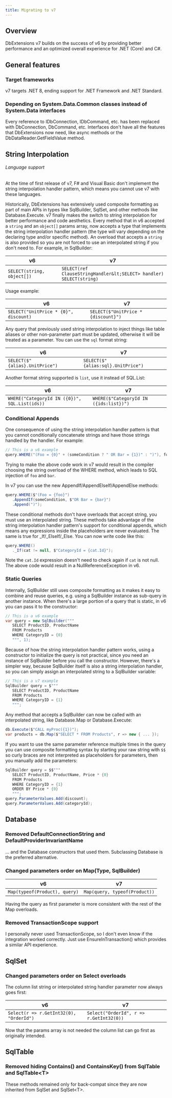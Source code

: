 ```yaml
---
title: Migrating to v7
---
```


Overview
--------
DbExtensions v7 builds on the success of v6 by providing better performance and an optimized overall experience for .NET (Core) and C#.

General features
----------------

### Target frameworks

v7 targets .NET 8, ending support for .NET Framework and .NET Standard.

### Depending on System.Data.Common classes instead of System.Data interfaces

Every reference to IDbConnection, IDbCommand, etc. has been replaced with DbConnection, DbCommand, etc. Interfaces don't have all the features that DbExtensions now need, like async methods or the DbDataReader.GetFieldValue method.

String Interpolation
--------------------
<div class="note" markdown="1">

###### Language support
At the time of first release of v7, F# and Visual Basic don't implement the string interpolation handler pattern, which means you cannot use v7 with these languages.

</div>

Historically, DbExtensions has extensively used composite formatting as part of main APIs in types like SqlBuilder, SqlSet, and other methods like Database.Execute. v7 finally makes the switch to string interpolation for better performance and code aesthetics. Every method that in v6 accepted a `string` and an `object[]` params array, now accepts a type that implements the string interpolation handler pattern (the type will vary depending on the declaring type and/or specific method). An overload that accepts a `string` is also provided so you are not forced to use an interpolated string if you don't need to. For example, in SqlBuilder:

| v6                         | v7
| -------------------------- | -----------
| `SELECT(string, object[])` | `SELECT(ref ClauseStringHandler&lt;SELECT> handler)`<br/>`SELECT(string)`

Usage example:

| v6                                    | v7
| ------------------------------------- | -----------
| `SELECT("UnitPrice * {0}", discount)` | `SELECT($"UnitPrice * {discount}")`

Any query that previously used string interpolation to inject things like table aliases or other non-parameter part must be updated, otherwise it will be treated as a parameter. You can use the `sql` format string:

| v6                             | v7
| ------------------------------ | -----------
| `SELECT($"{alias}.UnitPrice")` | `SELECT($"{alias:sql}.UnitPrice")`

Another format string supported is `list`, use it instead of SQL.List:

| v6                                            | v7
| --------------------------------------------- | -----------
| `WHERE("CategoryId IN ({0})", SQL.List(ids))` | `WHERE($"CategoryId IN ({ids:list})")`

### Conditional Appends

One consequence of using the string interpolation handler pattern is that you cannot conditionally concatenate strings and have those strings handled by the handler. For example:

```csharp
// This is a v6 example
query.WHERE("(Foo = {0}" + (someCondition ? " OR Bar = {1})" : ")"), foo, bar);
```

Trying to make the above code work in v7 would result in the compiler choosing the string overload of the WHERE method, which leads to SQL injection of `foo` and `bar`.

In v7 you can use the new AppendIf/AppendElseIf/AppendElse methods:

```csharp
query.WHERE($"(Foo = {foo}")
   .AppendIf(someCondition, $"OR Bar = {bar}")
   .Append(")");
```

These conditional methods don't have overloads that accept string, you must use an interpolated string. These methods take advantage of the string interpolation handler pattern's support for conditional appends, which means any expressions inside the placeholders are never evaluated. The same is true for _If/_ElseIf/_Else. You can now write code like this:

```csharp
query.WHERE()
   ._If(cat != null, $"CategoryId = {cat.Id}");
```

Note the `cat.Id` expression doesn't need to check again if `cat` is not null. The above code would result in a NullReferenceException in v6.

### Static Queries

Internally, SqlBuilder still uses composite formatting as it makes it easy to combine and reuse queries, e.g. using a SqlBuilder instance as sub-query in another instance. When there's a large portion of a query that is static, in v6 you can pass it to the constructor:

```csharp
// This is a v6 example
var query = new SqlBuilder("""
   SELECT ProductID, ProductName
   FROM Products
   WHERE CategoryID = {0}
   """, 1);
```

Because of how the string interpolation handler pattern works, using a constructor to initialize the query is not practical, since you need an instance of SqlBuilder before you call the constructor. However, there's a simpler way, because SqlBuilder itself is also a string interpolation handler, so you can simply assign an interpolated string to a SqlBuilder variable:

```csharp
// This is a v7 example
SqlBuilder query = $"""
   SELECT ProductID, ProductName
   FROM Products
   WHERE CategoryID = {1}
   """;
```

Any method that accepts a SqlBuilder can now be called with an interpolated string, like Database.Map or Database.Execute:

```csharp
db.Execute($"CALL myProc({1})");
var products = db.Map($"SELECT * FROM Products", r => new { ... });
```

If you want to use the same parameter reference multiple times in the query you can use composite formatting syntax by starting your raw string with `$$` so curly braces are not interpreted as placeholders for parameters, then you manually add the parameters:

```csharp
SqlBuilder query = $$"""
   SELECT ProductID, ProductName, Price * {0}
   FROM Products
   WHERE CategoryID = {1}
   ORDER BY Price * {0}
   """;
query.ParameterValues.Add(discount);
query.ParameterValues.Add(categoryId);
```

Database
--------

### Removed DefaultConnectionString and DefaultProviderInvariantName

... and the Database constructors that used them. Subclassing Database is the preferred alternative.

### Changed parameters order on Map(Type, SqlBuilder)

| v6                            | v7
| ----------------------------- | -----------
| `Map(typeof(Product), query)` | `Map(query, typeof(Product))`

Having the query as first parameter is more consistent with the rest of the Map overloads.

### Removed TransactionScope support

I personally never used TransactionScope, so I don't even know if the integration worked correctly. Just use EnsureInTransaction() which provides a similar API experience.

SqlSet
------

### Changed parameters order on Select overloads

The column list string or interpolated string handler parameter now always goes first:

| v6                                      | v7
| --------------------------------------- | -----------
| `Select(r => r.GetInt32(0), "OrderId")` | `Select("OrderId", r => r.GetInt32(0))`

Now that the params array is not needed the column list can go first as originally intended.

SqlTable
--------

### Removed hiding Contains() and ContainsKey() from SqlTable and SqlTable&lt;T>

These methods remained only for back-compat since they are now inherited from SqlSet and SqlSet&lt;T>.